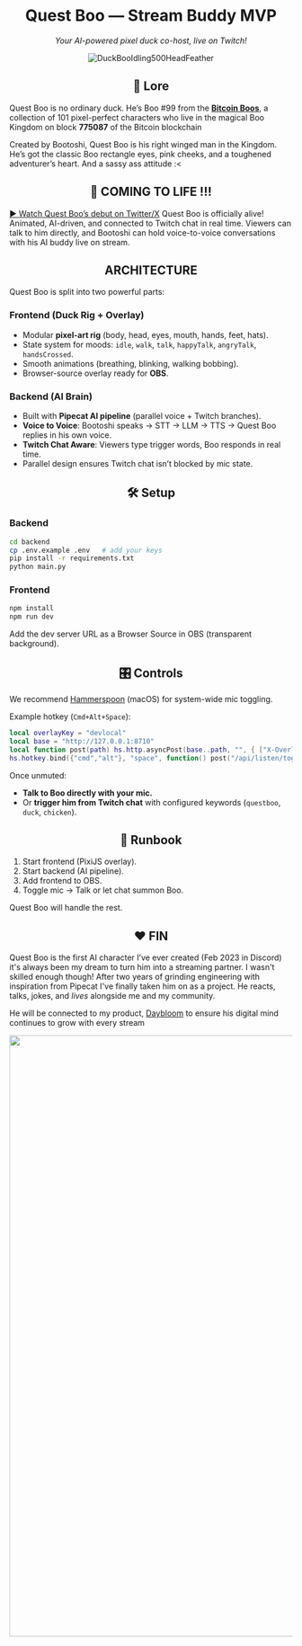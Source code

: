 <div align="center">
  
# **Quest Boo — Stream Buddy MVP**

*Your AI-powered pixel duck co-host, live on Twitch!*

<img src="https://github.com/user-attachments/assets/066885cb-7a76-4458-a9e2-57d0b950773e" alt="DuckBooIdling500HeadFeather">
</div>

<div align="center">

## 🦆 Lore

</div>

Quest Boo is no ordinary duck. He’s Boo #99 from the [**Bitcoin Boos**](https://magiceden.us/ordinals/marketplace/bitcoin-boos), a collection of 101 pixel-perfect characters who live in the magical Boo Kingdom on block **775087** of the Bitcoin blockchain 

Created by Bootoshi, Quest Boo is his right winged man in the Kingdom. He’s got the classic Boo rectangle eyes, pink cheeks, and a toughened adventurer’s heart. And a sassy ass attitude :<

<div align="center">

## 🎥 COMING TO LIFE !!!

</div>

[▶ Watch Quest Boo’s debut on Twitter/X](https://x.com/KingBootoshi/status/1966640938450907235)
Quest Boo is officially alive! Animated, AI-driven, and connected to Twitch chat in real time. Viewers can talk to him directly, and Bootoshi can hold voice-to-voice conversations with his AI buddy live on stream.

<div align="center">

## ARCHITECTURE

</div>

Quest Boo is split into two powerful parts:

### **Frontend (Duck Rig + Overlay)**

* Modular **pixel-art rig** (body, head, eyes, mouth, hands, feet, hats).
* State system for moods: `idle`, `walk`, `talk`, `happyTalk`, `angryTalk`, `handsCrossed`.
* Smooth animations (breathing, blinking, walking bobbing).
* Browser-source overlay ready for **OBS**.

### **Backend (AI Brain)**

* Built with **Pipecat AI pipeline** (parallel voice + Twitch branches).
* **Voice to Voice**: Bootoshi speaks → STT → LLM → TTS → Quest Boo replies in his own voice.
* **Twitch Chat Aware**: Viewers type trigger words, Boo responds in real time.
* Parallel design ensures Twitch chat isn’t blocked by mic state.

<div align="center">

## 🛠️ Setup

</div>

### Backend

```bash
cd backend
cp .env.example .env   # add your keys
pip install -r requirements.txt
python main.py
```

### Frontend

```bash
npm install
npm run dev
```

Add the dev server URL as a Browser Source in OBS (transparent background).

<div align="center">

## 🎛️ Controls

</div>

We recommend [Hammerspoon](https://www.hammerspoon.org/) (macOS) for system-wide mic toggling.

Example hotkey (`Cmd+Alt+Space`):

```lua
local overlayKey = "devlocal"
local base = "http://127.0.0.1:8710"
local function post(path) hs.http.asyncPost(base..path, "", { ["X-Overlay-Key"]=overlayKey }, function() end) end
hs.hotkey.bind({"cmd","alt"}, "space", function() post("/api/listen/toggle") end)
```

Once unmuted:

* **Talk to Boo directly with your mic.**
* Or **trigger him from Twitch chat** with configured keywords (`questboo`, `duck`, `chicken`).

<div align="center">

## 📖 Runbook

</div>

1. Start frontend (PixiJS overlay).
2. Start backend (AI pipeline).
3. Add frontend to OBS.
4. Toggle mic → Talk or let chat summon Boo.

Quest Boo will handle the rest.

<div align="center">

## ❤️ FIN

</div>

Quest Boo is the first AI character I’ve ever created (Feb 2023 in Discord) it's always been my dream to turn him into a streaming partner. I wasn't skilled enough though! After two years of grinding engineering with inspiration from Pipecat I've finally taken him on as a project. He reacts, talks, jokes, and *lives* alongside me and my community.

He will be connected to my product, [Daybloom](https://www.daybloom.ai/) to ensure his digital mind continues to grow with every stream 
<div align="center">
<img width="1705" height="1070" alt="image" src="https://github.com/user-attachments/assets/608c6265-a8e4-4ed5-9d5a-7b78c6e3ccf3" />
</div>
